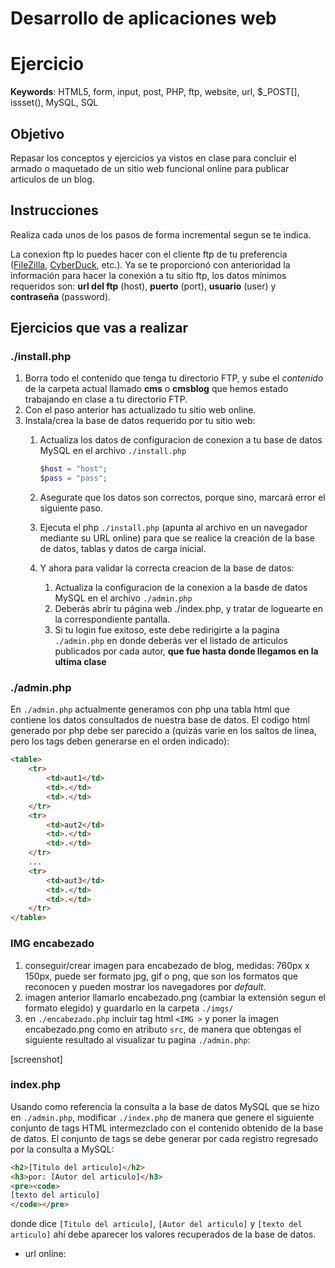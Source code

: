 # Desarrollo de aplicaciones web

# Ejercicio

**Keywords**: HTML5, form, input, post, PHP, ftp, website, url, $_POST[], issset(), MySQL, SQL

## Objetivo

Repasar los conceptos y ejercicios ya vistos en clase para concluir el armado o maquetado de un sitio web funcional online para publicar articulos de un blog.

## Instrucciones

Realiza cada unos de los pasos de forma incremental segun se te indica.

La conexion ftp lo puedes hacer con el cliente ftp de tu preferencia ([FileZilla][1], [CyberDuck][2], etc.). Ya se te proporcionó con anterioridad la información para hacer la conexión a tu sitio ftp, los datos mínimos requeridos son: **url del ftp** (host), **puerto** (port), **usuario** (user) y **contraseña** (password).

## Ejercicios que vas a realizar

### ./install.php

1. Borra todo el contenido que tenga tu directorio FTP, y sube el *contenido* de la carpeta actual llamado **cms** o **cmsblog** que hemos estado trabajando en clase a tu directorio FTP.
2. Con el paso anterior has actualizado tu sitio web online.
3. Instala/crea la base de datos requerido por tu sitio web:
    1. Actualiza los datos de configuracion de conexion a tu base de datos MySQL en el archivo `./install.php`
    
       ```php
       $host = "host";
       $pass = "pass";
       ```
       
    2. Asegurate que los datos son correctos, porque sino, marcará error el siguiente paso.
    3. Ejecuta el php `./install.php` (apunta al archivo en un navegador mediante su URL online) para que se realice la creación de la base de datos, tablas y datos de carga inicial.
    3. Y ahora para validar la correcta creacion de la base de datos:
        1. Actualiza la configuracion de la conexion a la basde de datos MySQL en el archivo `./admin.php`
        2. Deberás abrir tu página web ./index.php, y tratar de loguearte en la correspondiente pantalla.
        3. Si tu login fue exitoso, este debe redirigirte a la pagina `./admin.php` en donde deberás ver el listado de articulos publicados por cada autor, **que fue hasta donde llegamos en la ultima clase**
        
### ./admin.php

En `./admin.php` actualmente generamos con php una tabla html que contiene los datos consultados de nuestra base de datos. El codigo html generado por php debe ser parecido a (quizás varie en los saltos de linea, pero los tags deben generarse en el orden indicado):

```html
<table>
    <tr>
        <td>aut1</td>
        <td>.</td>
        <td>.</td>
    </tr>
    <tr>
        <td>aut2</td>
        <td>.</td>
        <td>.</td>
    </tr>
    ...
    <tr>
        <td>aut3</td>
        <td>.</td>
        <td>.</td>
    </tr>
</table>
```

### IMG encabezado

1. conseguir/crear imagen para encabezado de blog, medidas: 760px x 150px, puede ser formato jpg, gif o png, que son los formatos que reconocen y pueden mostrar los navegadores por *default*.
2. imagen anterior llamarlo encabezado.png (cambiar la extensión segun el formato elegido) y guardarlo en la carpeta `./imgs/`
3. en `./encabezado.php` incluir tag html `<IMG >` y poner la imagen encabezado.png como en atributo `src`, de manera que obtengas el siguiente resultado al visualizar tu pagina `./admin.php`:

[screenshot]

### index.php

Usando como referencia la consulta a la base de datos MySQL que se hizo en `./admin.php`, modificar `./index.php` de manera que genere el siguiente conjunto de tags HTML intermezclado con el contenido obtenido de la base de datos. El conjunto de tags se debe generar por cada registro regresado por la consulta a MySQL:

```html
<h2>[Titulo del articulo]</h2>
<h3>por: [Autor del articulo]</h3>
<pre><code>
[texto del articulo]
</code></pre>
```

donde dice `[Titulo del articulo]`, `[Autor del articulo]` y `[texto del articulo]` ahí debe aparecer los valores recuperados de la base de datos.


* url online: 


[1]: https://filezilla-project.org/ "FileZilla"
[2]: https://cyberduck.io/?l=es "CyberDuck"

